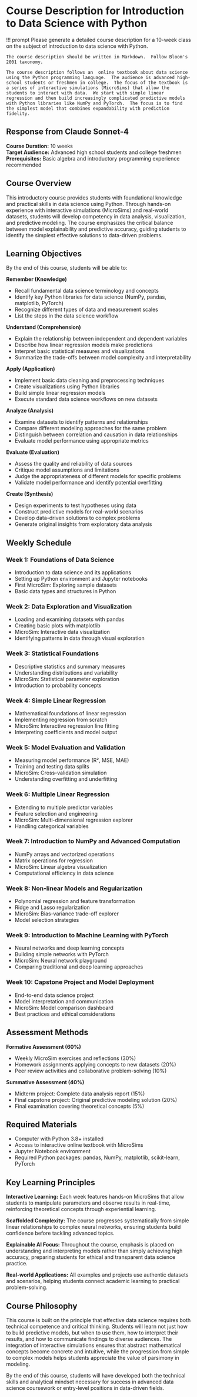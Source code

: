 # Course Description for Introduction to Data Science with Python

!!! prompt
   Please generate a detailed course description for a 10-week class on the subject of introduction to data science with Python.

    The course description should be written in Markdown.  Follow Bloom's 2001 taxonomy.

    The course description follows an  online textbook about data science using the Python programming language.  The audience is advanced high-school students or freshmen in college.  The focus of the textbook is a series of interactive simulations (MicroSims) that allow the students to interact with data.  We start with simple linear regression and then build increasingly complicated predictive models with Python libraries like NumPy and PyTorch.  The focus is to find the simplest model that combines expandability with prediction fidelity.

## Response from Claude Sonnet-4

**Course Duration:** 10 weeks  
**Target Audience:** Advanced high school students and college freshmen  
**Prerequisites:** Basic algebra and introductory programming experience recommended

## Course Overview

This introductory course provides students with foundational knowledge and practical skills in data science using Python. Through hands-on experience with interactive simulations (MicroSims) and real-world datasets, students will develop competency in data analysis, visualization, and predictive modeling. The course emphasizes the critical balance between model explainability and predictive accuracy, guiding students to identify the simplest effective solutions to data-driven problems.

## Learning Objectives

By the end of this course, students will be able to:

**Remember (Knowledge)**
- Recall fundamental data science terminology and concepts
- Identify key Python libraries for data science (NumPy, pandas, matplotlib, PyTorch)
- Recognize different types of data and measurement scales
- List the steps in the data science workflow

**Understand (Comprehension)**
- Explain the relationship between independent and dependent variables
- Describe how linear regression models make predictions
- Interpret basic statistical measures and visualizations
- Summarize the trade-offs between model complexity and interpretability

**Apply (Application)**
- Implement basic data cleaning and preprocessing techniques
- Create visualizations using Python libraries
- Build simple linear regression models
- Execute standard data science workflows on new datasets

**Analyze (Analysis)**
- Examine datasets to identify patterns and relationships
- Compare different modeling approaches for the same problem
- Distinguish between correlation and causation in data relationships
- Evaluate model performance using appropriate metrics

**Evaluate (Evaluation)**
- Assess the quality and reliability of data sources
- Critique model assumptions and limitations
- Judge the appropriateness of different models for specific problems
- Validate model performance and identify potential overfitting

**Create (Synthesis)**
- Design experiments to test hypotheses using data
- Construct predictive models for real-world scenarios
- Develop data-driven solutions to complex problems
- Generate original insights from exploratory data analysis

## Weekly Schedule

### Week 1: Foundations of Data Science
- Introduction to data science and its applications
- Setting up Python environment and Jupyter notebooks
- First MicroSim: Exploring sample datasets
- Basic data types and structures in Python

### Week 2: Data Exploration and Visualization
- Loading and examining datasets with pandas
- Creating basic plots with matplotlib
- MicroSim: Interactive data visualization
- Identifying patterns in data through visual exploration

### Week 3: Statistical Foundations
- Descriptive statistics and summary measures
- Understanding distributions and variability
- MicroSim: Statistical parameter exploration
- Introduction to probability concepts

### Week 4: Simple Linear Regression
- Mathematical foundations of linear regression
- Implementing regression from scratch
- MicroSim: Interactive regression line fitting
- Interpreting coefficients and model output

### Week 5: Model Evaluation and Validation
- Measuring model performance (R², MSE, MAE)
- Training and testing data splits
- MicroSim: Cross-validation simulation
- Understanding overfitting and underfitting

### Week 6: Multiple Linear Regression
- Extending to multiple predictor variables
- Feature selection and engineering
- MicroSim: Multi-dimensional regression explorer
- Handling categorical variables

### Week 7: Introduction to NumPy and Advanced Computation
- NumPy arrays and vectorized operations
- Matrix operations for regression
- MicroSim: Linear algebra visualization
- Computational efficiency in data science

### Week 8: Non-linear Models and Regularization
- Polynomial regression and feature transformation
- Ridge and Lasso regularization
- MicroSim: Bias-variance trade-off explorer
- Model selection strategies

### Week 9: Introduction to Machine Learning with PyTorch
- Neural networks and deep learning concepts
- Building simple networks with PyTorch
- MicroSim: Neural network playground
- Comparing traditional and deep learning approaches

### Week 10: Capstone Project and Model Deployment
- End-to-end data science project
- Model interpretation and communication
- MicroSim: Model comparison dashboard
- Best practices and ethical considerations

## Assessment Methods

**Formative Assessment (60%)**
- Weekly MicroSim exercises and reflections (30%)
- Homework assignments applying concepts to new datasets (20%)
- Peer review activities and collaborative problem-solving (10%)

**Summative Assessment (40%)**
- Midterm project: Complete data analysis report (15%)
- Final capstone project: Original predictive modeling solution (20%)
- Final examination covering theoretical concepts (5%)

## Required Materials

- Computer with Python 3.8+ installed
- Access to interactive online textbook with MicroSims
- Jupyter Notebook environment
- Required Python packages: pandas, NumPy, matplotlib, scikit-learn, PyTorch

## Key Learning Principles

**Interactive Learning:** Each week features hands-on MicroSims that allow students to manipulate parameters and observe results in real-time, reinforcing theoretical concepts through experiential learning.

**Scaffolded Complexity:** The course progresses systematically from simple linear relationships to complex neural networks, ensuring students build confidence before tackling advanced topics.

**Explainable AI Focus:** Throughout the course, emphasis is placed on understanding and interpreting models rather than simply achieving high accuracy, preparing students for ethical and transparent data science practice.

**Real-world Applications:** All examples and projects use authentic datasets and scenarios, helping students connect academic learning to practical problem-solving.

## Course Philosophy

This course is built on the principle that effective data science requires both technical competence and critical thinking. Students will learn not just how to build predictive models, but when to use them, how to interpret their results, and how to communicate findings to diverse audiences. The integration of interactive simulations ensures that abstract mathematical concepts become concrete and intuitive, while the progression from simple to complex models helps students appreciate the value of parsimony in modeling.

By the end of this course, students will have developed both the technical skills and analytical mindset necessary for success in advanced data science coursework or entry-level positions in data-driven fields.